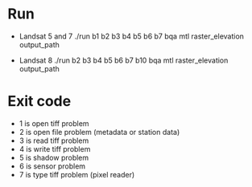 # Run

- Landsat 5 and 7
./run b1 b2 b3 b4 b5 b6 b7 bqa mtl raster_elevation output_path

- Landsat 8
./run b2 b3 b4 b5 b6 b7 b10 bqa mtl raster_elevation output_path

# Exit code

- 1 is open tiff problem
- 2 is open file problem (metadata or station data)
- 3 is read tiff problem
- 4 is write tiff problem
- 5 is shadow problem
- 6 is sensor problem
- 7 is type tiff problem (pixel reader)
